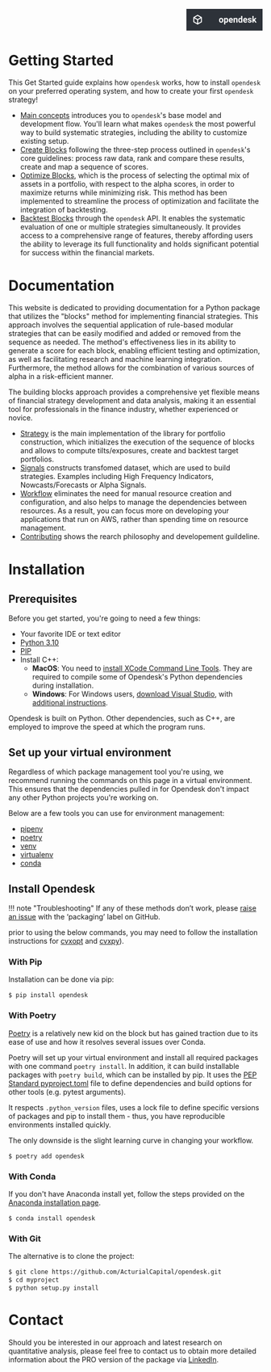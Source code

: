 <p align="right">
    <img src="https://github.com/ActurialCapital/opendesk/blob/main/docs/assets/images/opendesk-logo.png" width="30%" height="30%">
</p>


# Getting Started

This Get Started guide explains how `opendesk` works, how to install `opendesk` on your preferred operating system, and how to create your first `opendesk` strategy! 

* [Main concepts](https://acturialcapital.github.io/opendesk/getting_started/main_concepts/) introduces you to `opendesk`'s base model and development flow. You'll learn what makes `opendesk` the most powerful way to build systematic strategies, including the ability to customize existing setup. 
* [Create Blocks](https://acturialcapital.github.io/opendesk/getting_started/create_blocks/) following the three-step process outlined in `opendesk`'s core guidelines: process raw data, rank and compare these results, create and map a sequence of scores.
* [Optimize Blocks](https://acturialcapital.github.io/opendesk/getting_started/optimize_blocks/), which is the process of selecting the optimal mix of assets in a portfolio, with respect to the alpha scores, in order to maximize returns while minimizing risk. This method has been implemented to streamline the process of optimization and facilitate the integration of backtesting.
* [Backtest Blocks](https://acturialcapital.github.io/opendesk/getting_started/backtest_blocks/) through the `opendesk` API. It enables the systematic evaluation of one or multiple strategies simultaneously. It provides access to a comprehensive range of features, thereby affording users the ability to leverage its full functionality and holds significant potential for success within the financial markets.

# Documentation

This website is dedicated to providing documentation for a Python package that utilizes the "blocks" method for implementing financial strategies. This approach involves the sequential application of rule-based modular strategies that can be easily modified and added or removed from the sequence as needed. The method's effectiveness lies in its ability to generate a score for each block, enabling efficient testing and optimization, as well as facilitating research and machine learning integration. Furthermore, the method allows for the combination of various sources of alpha in a risk-efficient manner. 

The building blocks approach provides a comprehensive yet flexible means of financial strategy development and data analysis, making it an essential tool for professionals in the finance industry, whether experienced or novice.

* [Strategy](https://acturialcapital.github.io/opendesk/documentation/api/strategy/) is the main implementation of the library for portfolio construction, which initializes the execution of the sequence of blocks and allows to compute tilts/exposures, create and backtest target portfolios.
* [Signals](https://acturialcapital.github.io/opendesk/documentation/api/signals/) constructs transfomed dataset, which are used to build strategies. Examples including High Frequency Indicators, Nowcasts/Forecasts or Alpha Signals.
* [Workflow](https://acturialcapital.github.io/opendesk/documentation/api/workflow/) eliminates the need for manual resource creation and configuration, and also helps to manage the dependencies between resources. As a result, you can focus more on developing your applications that run on AWS, rather than spending time on resource management.
* [Contributing](https://acturialcapital.github.io/opendesk/documentation/api/contributing/) shows the rearch philosophy and developement guildeline.

# Installation

## Prerequisites

Before you get started, you're going to need a few things:

* Your favorite IDE or text editor
* [Python 3.10](https://www.python.org/downloads/)
* [PIP](https://pip.pypa.io/en/stable/installation/)
* Install C++:
    * **MacOS**: You need to [install XCode Command Line Tools](https://osxdaily.com/2014/02/12/install-command-line-tools-mac-os-x/). They are required to compile some of Opendesk's Python dependencies during installation.
    * **Windows**: For Windows users, [download Visual Studio](https://visualstudio.microsoft.com/thank-you-downloading-visual-studio/?sku=BuildTools&rel=16), with [additional instructions](https://docs.google.com/presentation/d/0B4GsMXCRaSSIOWpYQkstajlYZ0tPVkNQSElmTWh1dXFaYkJr/edit?usp=sharing&ouid=117107708911390632479&resourcekey=0-HEezB2NFstz1GjKDkroJSQ&rtpof=true&sd=true).

Opendesk is built on Python. Other dependencies, such as C++, are employed to improve the speed at which the program runs.

## Set up your virtual environment

Regardless of which package management tool you're using, we recommend running the commands on this page in a virtual environment. This ensures that the dependencies pulled in for Opendesk don't impact any other Python projects you're working on.

Below are a few tools you can use for environment management:

* [pipenv](https://pipenv-fork.readthedocs.io/en/latest/)
* [poetry](https://python-poetry.org/)
* [venv](https://docs.python.org/3/library/venv.html)
* [virtualenv](https://virtualenv.pypa.io/en/latest/)
* [conda](https://www.anaconda.com/distribution/)

## Install Opendesk

!!! note "Troubleshooting"
    If any of these methods don’t work, please [raise an issue](https://github.com/ActurialCapital/opendesk/issues) with the ‘packaging’ label on GitHub.

prior to using the below commands, you may need to follow the installation instructions for [cvxopt](https://cvxopt.org/install/index.html#) and [cvxpy](https://www.cvxpy.org/install/)).

### With Pip

Installation can be done via pip:

```console
$ pip install opendesk
```

### With Poetry

[Poetry](https://python-poetry.org/) is a relatively new kid on the block but has gained traction due to its ease of use and how it resolves several issues over Conda.

Poetry will set up your virtual environment and install all required packages with one command `poetry install`. In addition, it can build installable packages with `poetry build`, which can be installed by pip. It uses the [PEP Standard pyproject.toml](https://www.python.org/dev/peps/pep-0518/) file to define dependencies and build options for other tools (e.g. pytest arguments).

It respects `.python_version` files, uses a lock file to define specific versions of packages and pip to install them - thus, you have reproducible environments installed quickly.

The only downside is the slight learning curve in changing your workflow.

```shell
$ poetry add opendesk
```

### With Conda

If you don't have Anaconda install yet, follow the steps provided on the [Anaconda installation page](https://docs.anaconda.com/anaconda/install/windows/).

```shell
$ conda install opendesk
```


### With Git 

The alternative is to clone the project:

```shell
$ git clone https://github.com/ActurialCapital/opendesk.git
$ cd myproject
$ python setup.py install
```

# Contact

Should you be interested in our approach and latest research on quantitative analysis, please feel free to contact us to obtain more detailed information about the PRO version of the package via [LinkedIn](https://www.linkedin.com/in/j-mr/).
